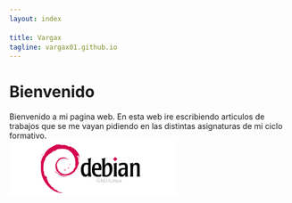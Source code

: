 ```yaml
---
layout: index

title: Vargax	
tagline: vargax01.github.io
---
```


# Bienvenido
Bienvenido a mi pagina web. En esta web ire escribiendo articulos de trabajos que se 
me vayan pidiendo en las distintas  asignaturas  de mi ciclo formativo.
<br>
![debian](./img/debian_logo.png)
